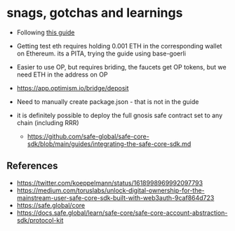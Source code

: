 # snags, gotchas and learnings

* Following [this guide](https://docs.safe.global/learn/safe-core/safe-core-account-abstraction-sdk/protocol-kit)
* Getting test eth requires holding 0.001 ETH in the corresponding wallet on Ethereum. its a PITA, trying the guide using base-goerli
* Easier to use OP, but requires briding, the faucets get OP tokens, but we need ETH in the address on OP
* https://app.optimism.io/bridge/deposit

* Need to manually create package.json - that is not in the guide
* it is definitely possible to deploy the full gnosis safe contract set to any chain (including RRR)
    * https://github.com/safe-global/safe-core-sdk/blob/main/guides/integrating-the-safe-core-sdk.md

## References

* https://twitter.com/koeppelmann/status/1618998969992097793
* https://medium.com/toruslabs/unlock-digital-ownership-for-the-mainstream-user-safe-core-sdk-built-with-web3auth-9caf864d723
* https://safe.global/core
* https://docs.safe.global/learn/safe-core/safe-core-account-abstraction-sdk/protocol-kit